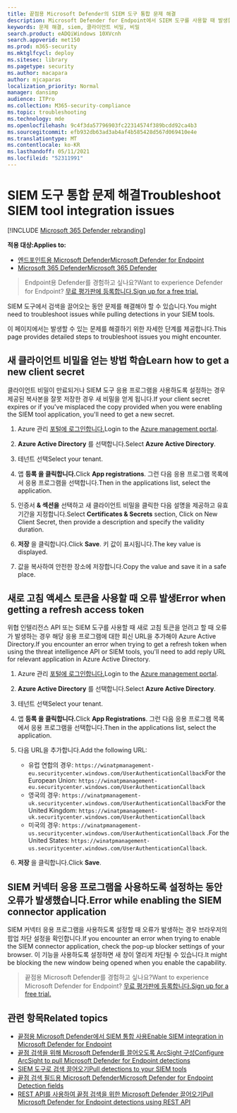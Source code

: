 ```yaml
---
title: 끝점용 Microsoft Defender의 SIEM 도구 통합 문제 해결
description: Microsoft Defender for Endpoint에서 SIEM 도구를 사용할 때 발생할 수 있는 문제를 해결합니다.
keywords: 문제 해결, siem, 클라이언트 비밀, 비밀
search.product: eADQiWindows 10XVcnh
search.appverid: met150
ms.prod: m365-security
ms.mktglfcycl: deploy
ms.sitesec: library
ms.pagetype: security
ms.author: macapara
author: mjcaparas
localization_priority: Normal
manager: dansimp
audience: ITPro
ms.collection: M365-security-compliance
ms.topic: troubleshooting
ms.technology: mde
ms.openlocfilehash: 9c4f3da57796903fc22314574f389bcdd92ca4b3
ms.sourcegitcommit: efb932db63ad3ab4af4b585428d567d069410e4e
ms.translationtype: MT
ms.contentlocale: ko-KR
ms.lasthandoff: 05/11/2021
ms.locfileid: "52311991"
---
```

# <a name="troubleshoot-siem-tool-integration-issues"></a><span data-ttu-id="6b038-104">SIEM 도구 통합 문제 해결</span><span class="sxs-lookup"><span data-stu-id="6b038-104">Troubleshoot SIEM tool integration issues</span></span>

[!INCLUDE [Microsoft 365 Defender rebranding](../../includes/microsoft-defender.md)]


<span data-ttu-id="6b038-105">**적용 대상:**</span><span class="sxs-lookup"><span data-stu-id="6b038-105">**Applies to:**</span></span>
- [<span data-ttu-id="6b038-106">엔드포인트용 Microsoft Defender</span><span class="sxs-lookup"><span data-stu-id="6b038-106">Microsoft Defender for Endpoint</span></span>](https://go.microsoft.com/fwlink/p/?linkid=2154037)
- [<span data-ttu-id="6b038-107">Microsoft 365 Defender</span><span class="sxs-lookup"><span data-stu-id="6b038-107">Microsoft 365 Defender</span></span>](https://go.microsoft.com/fwlink/?linkid=2118804)


> <span data-ttu-id="6b038-108">Endpoint용 Defender를 경험하고 싶나요?</span><span class="sxs-lookup"><span data-stu-id="6b038-108">Want to experience Defender for Endpoint?</span></span> [<span data-ttu-id="6b038-109">무료 평가판에 등록합니다.</span><span class="sxs-lookup"><span data-stu-id="6b038-109">Sign up for a free trial.</span></span>](https://www.microsoft.com/microsoft-365/windows/microsoft-defender-atp?ocid=docs-wdatp-pullalerts-abovefoldlink) 

<span data-ttu-id="6b038-110">SIEM 도구에서 검색을 끌어오는 동안 문제를 해결해야 할 수 있습니다.</span><span class="sxs-lookup"><span data-stu-id="6b038-110">You might need to troubleshoot issues while pulling detections in your SIEM tools.</span></span>

<span data-ttu-id="6b038-111">이 페이지에서는 발생할 수 있는 문제를 해결하기 위한 자세한 단계를 제공합니다.</span><span class="sxs-lookup"><span data-stu-id="6b038-111">This page provides detailed steps to troubleshoot issues you might encounter.</span></span>


## <a name="learn-how-to-get-a-new-client-secret"></a><span data-ttu-id="6b038-112">새 클라이언트 비밀을 얻는 방법 학습</span><span class="sxs-lookup"><span data-stu-id="6b038-112">Learn how to get a new client secret</span></span>
<span data-ttu-id="6b038-113">클라이언트 비밀이 만료되거나 SIEM 도구 응용 프로그램을 사용하도록 설정하는 경우 제공된 복사본을 잘못 저장한 경우 새 비밀을 얻게 됩니다.</span><span class="sxs-lookup"><span data-stu-id="6b038-113">If your client secret expires or if you've misplaced the copy provided when you were enabling the SIEM tool application,  you'll need to get a new secret.</span></span>

1. <span data-ttu-id="6b038-114">Azure 관리 [포털에 로그인합니다.](https://portal.azure.com)</span><span class="sxs-lookup"><span data-stu-id="6b038-114">Login to the [Azure management portal](https://portal.azure.com).</span></span>

2. <span data-ttu-id="6b038-115">**Azure Active Directory** 를 선택합니다.</span><span class="sxs-lookup"><span data-stu-id="6b038-115">Select **Azure Active Directory**.</span></span>

3. <span data-ttu-id="6b038-116">테넌트 선택</span><span class="sxs-lookup"><span data-stu-id="6b038-116">Select your tenant.</span></span>

4. <span data-ttu-id="6b038-117">앱 **등록 을 클릭합니다.**</span><span class="sxs-lookup"><span data-stu-id="6b038-117">Click **App registrations**.</span></span> <span data-ttu-id="6b038-118">그런 다음 응용 프로그램 목록에서 응용 프로그램을 선택합니다.</span><span class="sxs-lookup"><span data-stu-id="6b038-118">Then in the applications list, select the application.</span></span>

5. <span data-ttu-id="6b038-119">인증서 **& 섹션을** 선택하고 새 클라이언트 비밀을 클릭한 다음 설명을 제공하고 유효 기간을 지정합니다.</span><span class="sxs-lookup"><span data-stu-id="6b038-119">Select **Certificates & Secrets** section, Click on New Client Secret, then provide a description and specify the validity duration.</span></span>

6. <span data-ttu-id="6b038-120">**저장** 을 클릭합니다.</span><span class="sxs-lookup"><span data-stu-id="6b038-120">Click **Save**.</span></span> <span data-ttu-id="6b038-121">키 값이 표시됩니다.</span><span class="sxs-lookup"><span data-stu-id="6b038-121">The key value is displayed.</span></span>

7. <span data-ttu-id="6b038-122">값을 복사하여 안전한 장소에 저장합니다.</span><span class="sxs-lookup"><span data-stu-id="6b038-122">Copy the value and save it in a safe place.</span></span>


## <a name="error-when-getting-a-refresh-access-token"></a><span data-ttu-id="6b038-123">새로 고침 액세스 토큰을 사용할 때 오류 발생</span><span class="sxs-lookup"><span data-stu-id="6b038-123">Error when getting a refresh access token</span></span>
<span data-ttu-id="6b038-124">위협 인텔리전스 API 또는 SIEM 도구를 사용할 때 새로 고침 토큰을 얻려고 할 때 오류가 발생하는 경우 해당 응용 프로그램에 대한 회신 URL을 추가해야 Azure Active Directory.</span><span class="sxs-lookup"><span data-stu-id="6b038-124">If you encounter an error when trying to get a refresh token when using the threat intelligence API or SIEM tools, you'll need to add reply URL for relevant application in Azure Active Directory.</span></span>

1. <span data-ttu-id="6b038-125">Azure 관리 [포털에 로그인합니다.](https://ms.portal.azure.com)</span><span class="sxs-lookup"><span data-stu-id="6b038-125">Login to the [Azure management portal](https://ms.portal.azure.com).</span></span>

2. <span data-ttu-id="6b038-126">**Azure Active Directory** 를 선택합니다.</span><span class="sxs-lookup"><span data-stu-id="6b038-126">Select **Azure Active Directory**.</span></span>

3. <span data-ttu-id="6b038-127">테넌트 선택</span><span class="sxs-lookup"><span data-stu-id="6b038-127">Select your tenant.</span></span>

4. <span data-ttu-id="6b038-128">앱 **등록 을 클릭합니다.**</span><span class="sxs-lookup"><span data-stu-id="6b038-128">Click **App Registrations**.</span></span> <span data-ttu-id="6b038-129">그런 다음 응용 프로그램 목록에서 응용 프로그램을 선택합니다.</span><span class="sxs-lookup"><span data-stu-id="6b038-129">Then in the applications list, select the application.</span></span>

5. <span data-ttu-id="6b038-130">다음 URL을 추가합니다.</span><span class="sxs-lookup"><span data-stu-id="6b038-130">Add the following URL:</span></span>
   - <span data-ttu-id="6b038-131">유럽 연합의 경우: `https://winatpmanagement-eu.securitycenter.windows.com/UserAuthenticationCallback`</span><span class="sxs-lookup"><span data-stu-id="6b038-131">For the European Union: `https://winatpmanagement-eu.securitycenter.windows.com/UserAuthenticationCallback`</span></span>
   - <span data-ttu-id="6b038-132">영국의 경우: `https://winatpmanagement-uk.securitycenter.windows.com/UserAuthenticationCallback`</span><span class="sxs-lookup"><span data-stu-id="6b038-132">For the United Kingdom: `https://winatpmanagement-uk.securitycenter.windows.com/UserAuthenticationCallback`</span></span>
   - <span data-ttu-id="6b038-133">미국의 경우:  `https://winatpmanagement-us.securitycenter.windows.com/UserAuthenticationCallback` .</span><span class="sxs-lookup"><span data-stu-id="6b038-133">For the United States:  `https://winatpmanagement-us.securitycenter.windows.com/UserAuthenticationCallback`.</span></span>
 
6. <span data-ttu-id="6b038-134">**저장** 을 클릭합니다.</span><span class="sxs-lookup"><span data-stu-id="6b038-134">Click **Save**.</span></span>

## <a name="error-while-enabling-the-siem-connector-application"></a><span data-ttu-id="6b038-135">SIEM 커넥터 응용 프로그램을 사용하도록 설정하는 동안 오류가 발생했습니다.</span><span class="sxs-lookup"><span data-stu-id="6b038-135">Error while enabling the SIEM connector application</span></span>
<span data-ttu-id="6b038-136">SIEM 커넥터 응용 프로그램을 사용하도록 설정할 때 오류가 발생하는 경우 브라우저의 팝업 차단 설정을 확인합니다.</span><span class="sxs-lookup"><span data-stu-id="6b038-136">If you encounter an error when trying to enable the SIEM connector application, check the pop-up blocker settings of your browser.</span></span> <span data-ttu-id="6b038-137">이 기능을 사용하도록 설정하면 새 창이 열리게 차단될 수 있습니다.</span><span class="sxs-lookup"><span data-stu-id="6b038-137">It might be blocking the new window being opened when you enable the capability.</span></span>




><span data-ttu-id="6b038-138">끝점용 Microsoft Defender를 경험하고 싶나요?</span><span class="sxs-lookup"><span data-stu-id="6b038-138">Want to experience Microsoft Defender for Endpoint?</span></span> [<span data-ttu-id="6b038-139">무료 평가판에 등록합니다.</span><span class="sxs-lookup"><span data-stu-id="6b038-139">Sign up for a free trial.</span></span>](https://www.microsoft.com/microsoft-365/windows/microsoft-defender-atp?ocid=docs-wdatp-troubleshootsiem-belowfoldlink) 

## <a name="related-topics"></a><span data-ttu-id="6b038-140">관련 항목</span><span class="sxs-lookup"><span data-stu-id="6b038-140">Related topics</span></span>
- [<span data-ttu-id="6b038-141">끝점용 Microsoft Defender에서 SIEM 통합 사용</span><span class="sxs-lookup"><span data-stu-id="6b038-141">Enable SIEM integration in Microsoft Defender for Endpoint</span></span>](enable-siem-integration.md)
- [<span data-ttu-id="6b038-142">끝점 검색을 위해 Microsoft Defender를 끌어오도록 ArcSight 구성</span><span class="sxs-lookup"><span data-stu-id="6b038-142">Configure ArcSight to pull Microsoft Defender for Endpoint detections</span></span>](configure-arcsight.md)
- [<span data-ttu-id="6b038-143">SIEM 도구로 검색 끌어오기</span><span class="sxs-lookup"><span data-stu-id="6b038-143">Pull detections to your SIEM tools</span></span>](configure-siem.md)
- [<span data-ttu-id="6b038-144">끝점 검색 필드용 Microsoft Defender</span><span class="sxs-lookup"><span data-stu-id="6b038-144">Microsoft Defender for Endpoint Detection fields</span></span>](api-portal-mapping.md)
- [<span data-ttu-id="6b038-145">REST API를 사용하여 끝점 검색을 위한 Microsoft Defender 끌어오기</span><span class="sxs-lookup"><span data-stu-id="6b038-145">Pull Microsoft Defender for Endpoint detections using REST API</span></span>](pull-alerts-using-rest-api.md)
